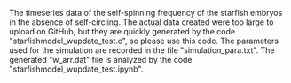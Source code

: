 The timeseries data of the self-spinning frequency of the starfish embryos in the absence of self-circling. The actual data created were too large to upload on GitHub, but they are quickly generated by the code "starfishmodel_wupdate_test.c", so please use this code. The parameters used for the simulation are recorded in the file "simulation_para.txt". The generated "w_arr.dat" file is analyzed by the code "starfishmodel_wupdate_test.ipynb".
